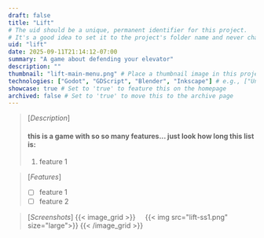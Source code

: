 ```yaml
---
draft: false
title: "Lift"
# The uid should be a unique, permanent identifier for this project.
# It's a good idea to set it to the project's folder name and never change it.
uid: "lift"
date: 2025-09-11T21:14:12-07:00
summary: "A game about defending your elevator"
description: ""
thumbnail: "lift-main-menu.png" # Place a thumbnail image in this project's folder
technologies: ["Godot", "GDScript", "Blender", "Inkscape"] # e.g., ["Unity", "Blender", "C#"]
showcase: true # Set to 'true' to feature this on the homepage
archived: false # Set to 'true' to move this to the archive page
---
```

> [*Description*]
> #### this is a game with so so many features... just look how long this list is:
> 1. feature 1

> [*Features*]
> - [ ] feature 1
> - [ ] feature 2

> [*Screenshots*]
> {{< image_grid >}}
     {{< img src="lift-ss1.png" size="large">}}
 {{< /image_grid >}}
